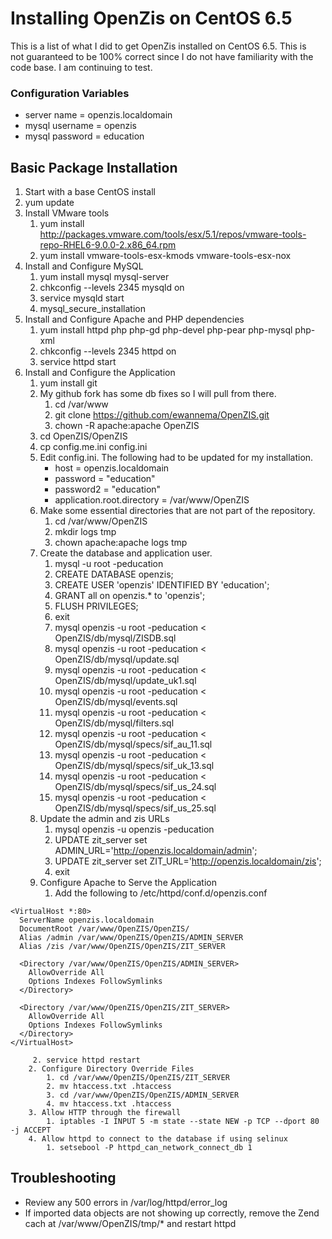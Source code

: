 # Installing OpenZis on CentOS 6.5 #

This is a list of what I did to get OpenZis installed on CentOS 6.5. This is  
not guaranteed to be 100% correct since I do not have familiarity with the  
code base. I am continuing to test.

### Configuration Variables ###
- server name = openzis.localdomain
- mysql username = openzis
- mysql password = education

## Basic Package Installation ##

1. Start with a base CentOS install
2. yum update
3. Install VMware tools
    1. yum install http://packages.vmware.com/tools/esx/5.1/repos/vmware-tools-repo-RHEL6-9.0.0-2.x86_64.rpm
    2. yum install vmware-tools-esx-kmods vmware-tools-esx-nox
4. Install and Configure MySQL
    1. yum install mysql mysql-server
    2. chkconfig --levels 2345 mysqld on
    3. service mysqld start
    4. mysql_secure_installation
5. Install and Configure Apache and PHP dependencies
    1. yum install httpd php php-gd php-devel php-pear php-mysql php-xml
    2. chkconfig --levels 2345 httpd on
    3. service httpd start
6. Install and Configure the Application
    1. yum install git
    2. My github fork has some db fixes so I will pull from there.
       1. cd /var/www
       2. git clone https://github.com/ewannema/OpenZIS.git
       3. chown -R apache:apache OpenZIS
    3. cd OpenZIS/OpenZIS
    4. cp config.me.ini config.ini
    5. Edit config.ini. The following had to be updated for my installation.
        - host = openzis.localdomain
        - password = "education"
        - password2 = "education"
        - application.root.directory = /var/www/OpenZIS
    6. Make some essential directories that are not part of the repository.
        1. cd /var/www/OpenZIS
        2. mkdir logs tmp
        3. chown apache:apache logs tmp
    7. Create the database and application user.
        1. mysql -u root -peducation
        2. CREATE DATABASE openzis;
        3. CREATE USER 'openzis' IDENTIFIED BY 'education';
        4. GRANT all on openzis.* to 'openzis';
        5. FLUSH PRIVILEGES;
        6. exit
        7. mysql openzis -u root -peducation < OpenZIS/db/mysql/ZISDB.sql
        8. mysql openzis -u root -peducation < OpenZIS/db/mysql/update.sql
        9. mysql openzis -u root -peducation < OpenZIS/db/mysql/update_uk1.sql
        10. mysql openzis -u root -peducation < OpenZIS/db/mysql/events.sql
        11. mysql openzis -u root -peducation < OpenZIS/db/mysql/filters.sql
        13. mysql openzis -u root -peducation < OpenZIS/db/mysql/specs/sif_au_11.sql
        14. mysql openzis -u root -peducation < OpenZIS/db/mysql/specs/sif_uk_13.sql
        15. mysql openzis -u root -peducation < OpenZIS/db/mysql/specs/sif_us_24.sql
        16. mysql openzis -u root -peducation < OpenZIS/db/mysql/specs/sif_us_25.sql
    8. Update the admin and zis URLs
        1. mysql openzis -u openzis -peducation
        2. UPDATE zit_server set ADMIN_URL='http://openzis.localdomain/admin';
        3. UPDATE zit_server set ZIT_URL='http://openzis.localdomain/zis';
        4. exit
    9. Configure Apache to Serve the Application
        1. Add the following to /etc/httpd/conf.d/openzis.conf
```
<VirtualHost *:80>
  ServerName openzis.localdomain
  DocumentRoot /var/www/OpenZIS/OpenZIS/
  Alias /admin /var/www/OpenZIS/OpenZIS/ADMIN_SERVER
  Alias /zis /var/www/OpenZIS/OpenZIS/ZIT_SERVER

  <Directory /var/www/OpenZIS/OpenZIS/ADMIN_SERVER>
    AllowOverride All
    Options Indexes FollowSymlinks
  </Directory>

  <Directory /var/www/OpenZIS/OpenZIS/ZIT_SERVER>
    AllowOverride All
    Options Indexes FollowSymlinks
  </Directory>
</VirtualHost>
```
	     2. service httpd restart
        2. Configure Directory Override Files
            1. cd /var/www/OpenZIS/OpenZIS/ZIT_SERVER
            2. mv htaccess.txt .htaccess
            3. cd /var/www/OpenZIS/OpenZIS/ADMIN_SERVER
            4. mv htaccess.txt .htaccess
        3. Allow HTTP through the firewall
            1. iptables -I INPUT 5 -m state --state NEW -p TCP --dport 80 -j ACCEPT
        4. Allow httpd to connect to the database if using selinux
            1. setsebool -P httpd_can_network_connect_db 1



## Troubleshooting ##
- Review any 500 errors in /var/log/httpd/error_log
- If imported data objects are not showing up correctly, remove the Zend cach at /var/www/OpenZIS/tmp/* and restart httpd

